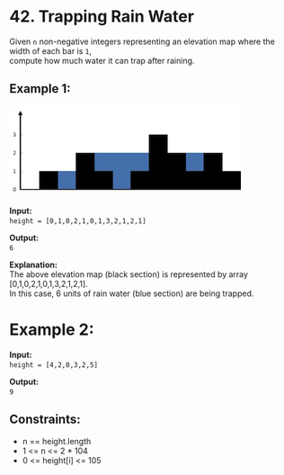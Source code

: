 # 42. Trapping Rain Water

Given `n` non-negative integers representing an elevation map where the width of each bar is `1`,  
compute how much water it can trap after raining.

## Example 1:
![Example image](TrappingRainWater_Example.png)  

**Input:**  
```height = [0,1,0,2,1,0,1,3,2,1,2,1]  ```

**Output:**  
`6`  

**Explanation:**  
The above elevation map (black section) is represented by array [0,1,0,2,1,0,1,3,2,1,2,1].   
In this case, 6 units of rain water (blue section) are being trapped.

# Example 2:  

**Input:**  
```height = [4,2,0,3,2,5]```  

**Output:**  
`9`  

## Constraints:  

- n == height.length
- 1 <= n <= 2 * 104
- 0 <= height[i] <= 105



